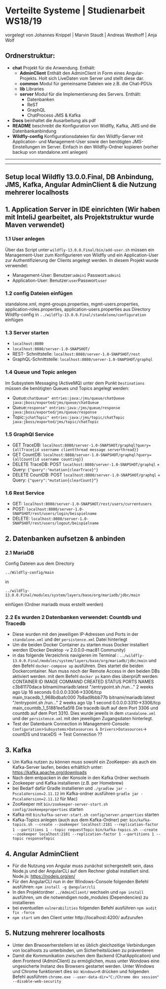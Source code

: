# Verteilte Systeme | Studienarbeit WS18/19
 vorgelegt von Johannes Knippel | Marvin Staudt | Andreas Westhoff | Anja Wolf

## Ordnerstruktur:
*  **chat** Projekt für die Anwendung. Enthält:
    * **AdminClient** Enthält den AdminClient in Form eines Angular-Projekts. Holt sich LiveDaten vom Server und stellt diese dar.
    * **common** Modul für gemeinsame Dateien wie z.B. die Chat-PDUs
    * **lib** Libraries 
    * **server** Modul für die Implementierung des Servers. Enthält: 
      * Datenbanken
      * ReST
      * GraphQL
      * ChatProcess JMS & Kafka
*  **Docs** beinhaltet die Ausarbeitung als pdf
*  **README** beschreibt die Konfiguration von Widlfly, Kafka, JMS und die Datenbankanbindung
*  **Wildfly-config** Konfigurationsdateien für den Wildfly-Server mit Application- und Management-User sowie den benötigten JMS-Einstellungen im Server. Einfach in den Wildfly-Ordner kopieren (vorher backup von standalone.xml anlegen)

_______________________________________________________________________________________________________


_______________________________________________________________________________________________________

## Setup local Wildfly 13.0.0.Final, DB Anbindung, JMS, Kafka, Angular AdminClient & die Nutzung mehrerer localhosts

## 1. Application Server in IDE einrichten (Wir haben mit InteliJ gearbeitet, als Projektstruktur wurde Maven verwendet) 

### 1.1 User anlegen 

Über das Script unter `wildfly-13.0.0.Final/bin/add-user.sh` müssen ein Management-User zum Konfigurieren von Wildfly und ein Application-User zur Authentifizierung der Clients angelegt werden.
In diesem Projekt wurde verwendet:
* Management-User: Benutzer:`admin1` Passwort:`admin1`
* Application-User: Benutzer:`user`Passwort:`user`

### 1.2 config Dateien einfügen

standalone.xml, mgmt-groups.properties, mgmt-users.properties, application-roles.properties, application-users.properties aus Directory Wildfly-config in `../wildfly-13.0.0.Final/standalone/configuration` einfügen

### 1.3 Server starten

* `localhost:8080`
* `localhost:8080/server-1.0-SNAPSHOT/`
* REST- Schnittstelle:  `localhost:8080/server-1.0-SNAPSHOT/rest`
* GraphQL-Schnittstelle: `localhost:8080/server-1.0-SNAPSHOT/graphql`

### 1.4 Queue und Topic anlegen

Im Subsystem Messaging (ActiveMQ) unter dem Punkt `Destinations` müssen die benötigten Queues und Topics angelegt werden: 
* Queue:`chatQueue" entries:java:/jms/queue/chatQueue java:jboss/exported/jms/queue/chatQueue`
* Queue:`response" entries:java:/jms/queue/response java:jboss/exported/jms/queue/response`
* Topic:`jchatTopic" entries:java:/jms/topic/chatTopic java:jboss/exported/jms/topic/chatTopic`

### 1.5 GraphQl Service

* GET TraceDB: `localhost:8080/server-1.0-SNAPSHOT/graphql?query={allTrace{id username clientthread message serverthread}}`
* GET CountDB: `localhost:8080/server-1.0-SNAPSHOT/graphql?query={allCount{id username counting}}`
* DELETE TraceDB: POST `localhost:8080/server-1.0-SNAPSHOT/graphql` + Query: `{"query":"mutation{clearTrace}"}`
* DELETE CountDB: POST `localhost:8080/server-1.0-SNAPSHOT/graphql` + Query: `{"query":"mutation{clearCount}“}`

### 1.6 Rest Service 

* GET: `localhost:8080/server-1.0-SNAPSHOT/rest/users/currentusers`
* POST: `localhost:8080/server-1.0-SNAPSHOT/rest/users/login/beispielname`
* DELETE: `localhost:8080/server-1.0-SNAPSHOT/rest/users/logout/beispielname`

## 2. Datenbanken aufsetzen & anbinden

### 2.1 MariaDB 
Config Dateien aus dem Directory 

`../Wildfly-config/main` 

in
 
`../wildfly-13.0.0.Final/modules/system/layers/base/org/mariadb/jdbc/main`

einfügen (Ordner mariadb muss erstellt werden)

### 2.2 Es wurden 2 Datenbanken verwendet: Countdb und Tracedb
* Diese wurden mit den jeweiligen IP-Adressen und Ports in der `standalone.xml` und der `persistence.xml` Datei hinterlegt
* Um die beiden Docker Container zu starten muss Docker installiert werden (Docker Desktop -v 2.0.0.0-mac81 Community)
* in das folgende Verzeichnis navigieren im Terminal : `../wildfly-13.0.0.Final/modules/system/layers/base/org/mariadb/jdbc/main` und den Befehl `docker-compose up` ausführen. Dies startet die beiden Dockercontainer. Nun muss noch der Remote Access in den beiden DBs aktiviert werden. 
mit dem Befehl  `docker ps` kann dies überprüft werden:
CONTAINER ID        IMAGE                    COMMAND                  CREATED             STATUS              PORTS                    NAMES
c3b81170daca        bitnami/mariadb:latest   "/entrypoint.sh /run…"   2 weeks ago         Up 16 seconds       0.0.0.0:3306->3306/tcp   main_tracedb_1_968bdbafc000
7b8ad9bbb77b        bitnami/mariadb:latest   "/entrypoint.sh /run…"   2 weeks ago         Up 1 second         0.0.0.0:3310->3306/tcp   main_countdb_1_51881ee5a5f8
Die tracedb läuft auf dem Port 3306 und countdb auf dem Port 3310. Dies wurde jeweils in dem `standalone.xml` und der `persistence.xml` mit den jeweiligen Zugangsdaten hinterlegt. 
* Test der Datenbank Connection in Management-Console: `Configuration`>`Subsystems`>`Datasources & Drivers`>`Datasources`-> countDS und traceDS -> Test Connection
??

## 3. Kafka
* Um Kafka nutzen zu können muss sowohl ein ZooKeeper- als auch ein Kafka-Server laufen, beides erhältlich unter: https://kafka.apache.org/downloads
* Nach dem entpacken in der Konsole in den Kafka Ordner wechseln
* Zookeeper und Kafka installieren (z.B. per Homebrew)
* bei Bedarf dafür Gradle installieren und `./gradlew jar -PscalaVersion=2.11.12` im Kafka-ordner ausführen `gradle jar -PscalaVersion=2.11.12` für Mac)
* ZooKeeper mit `bin/zookeeper-server-start.sh config/zookeepeproperties` starten
* Kafka mit `bin/kafka-server-start.sh config/server.properties` starten
* Kafka-Topics anlegen (auch aus dem Kafka-Ordner) per: 
 `bin/kafka-topics.sh --create --zookeeper localhost:2181 --replication-factor 1 --partitions 1 --topic requestTopic`
 `bin/kafka-topics.sh --create --zookeeper localhost:2181 --replication-factor 1 --partitions 1 --topic responseTopic`      

## 4. Angular AdminClient
* Für die Nutzung von Angular muss zunächst sichergestellt sein, dass Node.js und der AngularCLI auf dem Rechner global installiert sind. Node.js: https://nodejs.org/en/
* Für den AngularCLI nun in der Windows-Console folgenden Befehl ausführen: `npm install -g @angular/cli`
* In den Projektordner `../AdminClient/` wechseln und `npm install` ausführen, um die notwendigen node_modules (Dependencies) zu installieren
* bei eventuellen `vulnerabilities` folgenden Befehl ausführen `npm audit fix -force`
* `npm start` um den Client unter http://localhost:4200/ aufzurufen

## 5. Nutzung mehrerer localhosts
* Unter den Brwoserherstellern ist es üblich gleichzeitige Verbindungen von localhosts zu unterbinden, um Sicherheitslücken zu präventieren
* Damit die Kommunikation zwischen dem Backend (ChatApplication) und dem Frontend (AdminClient) zu ermöglichen, muss unter Wondows eine ungesicherte Instanz des Browsers gestartet werden. Unter Windows und Chrome funktioniert dies so: `Windows+R` drücken und folgenden Befehl ausführen `chrome.exe --user-data-dir="C:/Chrome dev session" --disable-web-security`
